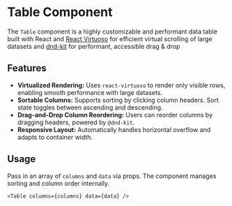 # Table Component

The `Table` component is a highly customizable and performant data table built with React and [React Virtuoso](https://virtuoso.dev/) for efficient virtual scrolling of large datasets and [dnd-kit](https://dndkit.com/) for performant, accessible drag & drop

## Features

- **Virtualized Rendering:** Uses `react-virtuoso` to render only visible rows, enabling smooth performance with large datasets.
- **Sortable Columns:** Supports sorting by clicking column headers. Sort state toggles between ascending and descending.
- **Drag-and-Drop Column Reordering:** Users can reorder columns by dragging headers, powered by `@dnd-kit`.
- **Responsive Layout:** Automatically handles horizontal overflow and adapts to container width.

## Usage

Pass in an array of `columns` and `data` via props. The component manages sorting and column order internally.

```tsx
<Table columns={columns} data={data} />
```
